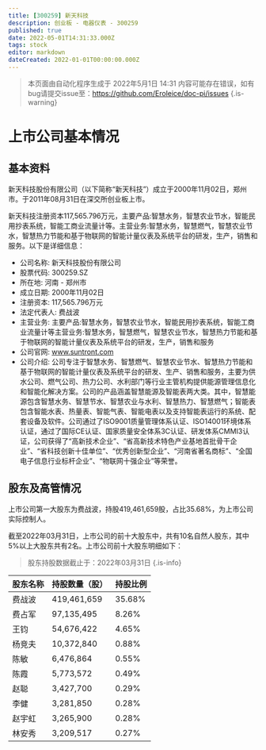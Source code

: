 ```yaml
---
title: [300259] 新天科技
description: 创业板 - 电器仪表 - 300259
published: true
date: 2022-05-01T14:31:33.000Z
tags: stock
editor: markdown
dateCreated: 2022-01-01T00:00:00.000Z
---
```


> 本页面由自动化程序生成于 2022年5月1日 14:31
> 内容可能存在错误，如有bug请提交issue至：https://github.com/Eroleice/doc-pi/issues
{.is-warning}

# 上市公司基本情况

## 基本资料

新天科技股份有限公司（以下简称“新天科技”）成立于2000年11月02日，郑州市。于2011年08月31日在深交所创业板上市。

新天科技注册资本117,565.796万元，主要产品:智慧水务，智慧农业节水，智能民用抄表系统，智能工商业流量计等。主营业务:智慧水务，智慧燃气，智慧农业节水，智慧热力节能和基于物联网的智能计量仪表及系统平台的研发，生产，销售和服务。以下是详细信息：

- 公司名称: 新天科技股份有限公司
- 股票代码: 300259.SZ
- 所在地: 河南 - 郑州市
- 成立日期: 2000年11月02日
- 注册资本: 117,565.796万元
- 法定代表人: 费战波
- 主营业务: 主要产品:智慧水务，智慧农业节水，智能民用抄表系统，智能工商业流量计等主营业务:智慧水务，智慧燃气，智慧农业节水，智慧热力节能和基于物联网的智能计量仪表及系统平台的研发，生产，销售和服务
- 公司官网: www.suntront.com
- 公司介绍: 公司专注于智慧水务、智慧燃气、智慧农业节水、智慧热力节能和基于物联网的智能计量仪表及系统平台的研发、生产、销售和服务，主要为供水公司、燃气公司、热力公司、水利部门等行业主管机构提供能源管理信息化和智能化解决方案。公司的产品涵盖智慧能源及智能表两大类。其中，智慧能源包含智慧水务、智慧节水、智慧农业与水利、智慧热力、智慧燃气；智能表包含智能水表、热量表、智能气表、智能电表以及支持智能表运行的系统、配套设备及软件。公司通过了ISO9001质量管理体系认证、ISO14001环境体系认证，通过了国际CE认证、国家质量安全体系3C认证、研发体系CMMI3认证，公司获得了“高新技术企业”、“省高新技术特色产业基地首批骨干企业”、“省科技创新十佳单位”、“优秀创新型企业”、“河南省著名商标”、“全国电子信息行业标杆企业”、“物联网十强企业”等荣誉。


## 股东及高管情况

上市公司第一大股东为费战波，持股419,461,659股，占比35.68%，为上市公司实际控制人。

截至2022年03月31日，上市公司的前十大股东中，共有10名自然人股东，其中5%以上大股东共有2名。上市公司前十大股东明细如下：

> 股东持股数据截止于：2022年03月31日
{.is-info}

| 股东名称 | 持股数量（股） | 持股比例 |
| --- | --- | --- |
| 费战波 | 419,461,659 | 35.68% |
| 费占军 | 97,135,495 | 8.26% |
| 王钧 | 54,676,422 | 4.65% |
| 杨竞夫 | 10,372,840 | 0.88% |
| 陈敏 | 6,476,864 | 0.55% |
| 陈霞 | 5,773,572 | 0.49% |
| 赵聪 | 3,427,700 | 0.29% |
| 李健 | 3,281,850 | 0.28% |
| 赵宇虹 | 3,265,900 | 0.28% |
| 林安秀 | 3,209,517 | 0.27% |




